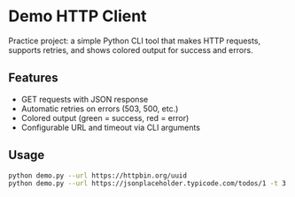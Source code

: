 # Demo HTTP Client

Practice project: a simple Python CLI tool that makes HTTP requests, 
supports retries, and shows colored output for success and errors. 

## Features
- GET requests with JSON response
- Automatic retries on errors (503, 500, etc.)
- Colored output (green = success, red = error)
- Configurable URL and timeout via CLI arguments

## Usage
```bash
python demo.py --url https://httpbin.org/uuid
python demo.py --url https://jsonplaceholder.typicode.com/todos/1 -t 3
